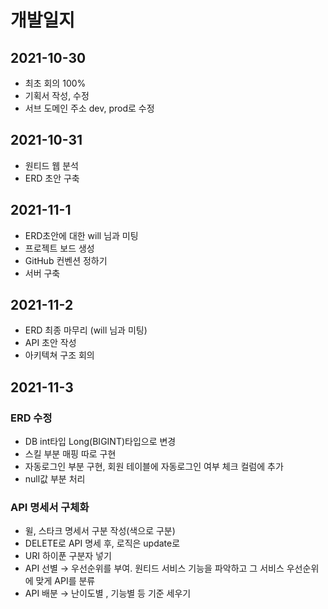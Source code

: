   # 개발일지
  ## 2021-10-30
 
  - 최초 회의 100%  
  - 기획서 작성, 수정  
  - 서브 도메인 주소 dev, prod로 수정  

  ## 2021-10-31
  
  - 원티드 웹 분석
  - ERD 초안 구축

  ## 2021-11-1
  
  - ERD초안에 대한 will 님과 미팅
  - 프로젝트 보드 생성
  - GitHub 컨벤션 정하기
  - 서버 구축

  ## 2021-11-2
  
  - ERD 최종 마무리 (will 님과 미팅)
  - API 초안 작성
  - 아키텍쳐 구조 회의


  ## 2021-11-3
    
   ### ERD 수정 
   - DB int타입 Long(BIGINT)타입으로 변경
   - 스킬 부분 매핑 따로 구현
   - 자동로그인 부분 구현, 회원 테이블에 자동로그인 여부 체크 컬럼에 추가
   - null값 부분 처리
   
   ### API 명세서 구체화
   - 윌, 스타크 명세서 구분 작성(색으로 구분)
   - DELETE로 API 명세 후, 로직은 update로
   - URI 하이푼 구분자 넣기
   - API 선별 → 우선순위를 부여. 원티드 서비스 기능을 파악하고 그 서비스 우선순위에 맞게 API를 분류
   - API 배분 → 난이도별 , 기능별 등 기준 세우기


